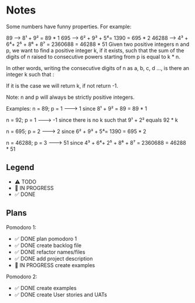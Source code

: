 # Notes

Some numbers have funny properties. For example:

89 --> 8¹ + 9² = 89 * 1
695 --> 6² + 9³ + 5⁴= 1390 = 695 * 2
46288 --> 4³ + 6⁴+ 2⁵ + 8⁶ + 8⁷ = 2360688 = 46288 * 51
Given two positive integers n and p, we want to find a positive integer k, if it exists, such that the sum of the digits of n raised to consecutive powers starting from p is equal to k * n.

In other words, writing the consecutive digits of n as a, b, c, d ..., is there an integer k such that :


If it is the case we will return k, if not return -1.

Note: n and p will always be strictly positive integers.

Examples:
n = 89; p = 1 ---> 1 since 8¹ + 9² = 89 = 89 * 1

n = 92; p = 1 ---> -1 since there is no k such that 9¹ + 2² equals 92 * k

n = 695; p = 2 ---> 2 since 6² + 9³ + 5⁴= 1390 = 695 * 2

n = 46288; p = 3 ---> 51 since 4³ + 6⁴+ 2⁵ + 8⁶ + 8⁷ = 2360688 = 46288 * 51

## Legend
- ⚠ TODO
- 🚧 IN PROGRESS
- ✅ DONE

## Plans

Pomodoro 1:
- ✅ DONE plan pomodoro 1
- ✅ DONE create backlog file
- ✅ DONE refactor names/files
- ✅ DONE add project description
- 🚧 IN PROGRESS create examples

Pomodoro 2:
- ✅ DONE create examples
- ✅ DONE create User stories and UATs